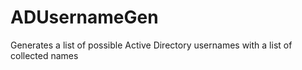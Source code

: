 # ADUsernameGen
Generates a list of possible Active Directory usernames with a list of collected names
